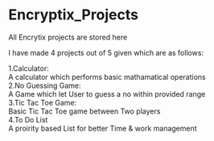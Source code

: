 # Encryptix_Projects
All Encrytix projects are stored here

I have made 4 projects out of 5 given which are as follows:

1.Calculator:<br>
    A calculator which performs basic mathamatical operations<br>
2.No Guessing Game:<br>
    A Game which let User to guess a no within provided range<br>
3.Tic Tac Toe Game:<br>
    Basic Tic Tac Toe game between Two players<br>
4.To Do List<br>
    A proirity based List for better Time & work management<br>